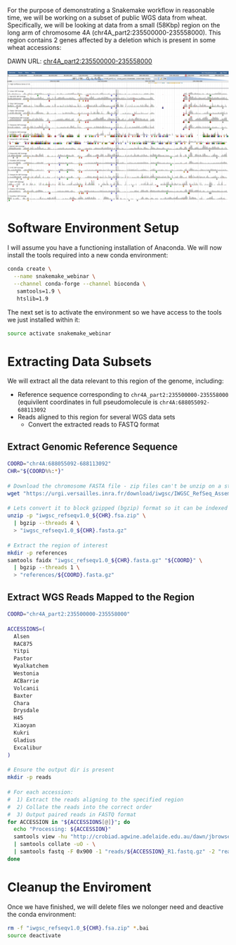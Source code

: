 For the purpose of demonstrating a Snakemake workflow in reasonable time, we will be working on a subset of public WGS data from wheat. Specifically, we will be looking at data from a small (58Kbp) region on the long arm of chromosome 4A (chr4A_part2:235500000-235558000). This region contains 2 genes affected by a deletion which is present in some wheat accessions:

DAWN URL: [chr4A_part2:235500000-235558000](crobiad.agwine.adelaide.edu.au/dawn/jbrowse/?loc=chr4A_part2%3A235500000..235558000&tracks=IWGSC_v1.0_HC_genes%2CAlsen_snpcoverage%2CRAC875_snpcoverage%2CYitpi_snpcoverage%2CPastor_snpcoverage%2CWyalkatchem_snpcoverage%2CWestonia_snpcoverage%2CACBarrie_snpcoverage%2CVolcanii_snpcoverage%2CBaxter_snpcoverage%2CChara_snpcoverage%2CDrysdale_snpcoverage%2CH45_snpcoverage%2CXiaoyan_snpcoverage%2CKukri_snpcoverage%2CGladius_snpcoverage%2CExcalibur_snpcoverage)

![alt text](img/chr4A_Wx-B1_Null_region.png  "chr4A_part2:235500000-235558000")

# Software Environment Setup

I will assume you have a functioning installation of Anaconda. We will now install the tools required into a new conda environment:

```bash
conda create \
  --name snakemake_webinar \
  --channel conda-forge --channel bioconda \
   samtools=1.9 \
   htslib=1.9
```

The next set is to activate the environment so we have access to the tools we just installed within it:

```bash
source activate snakemake_webinar
```

# Extracting Data Subsets

We will extract all the data relevant to this region of the genome, including:

  - Reference sequence corresponding to `chr4A_part2:235500000-235558000` (equivilent coordinates in full pseudomolecule is `chr4A:688055092-688113092`
  - Reads aligned to this region for several WGS data sets
     - Convert the extracted reads to FASTQ format

## Extract Genomic Reference Sequence

```bash
COORD="chr4A:688055092-688113092"
CHR="${COORD%%:*}"

# Download the chromosome FASTA file - zip files can't be unzip on a stream so we have to download the whole file
wget "https://urgi.versailles.inra.fr/download/iwgsc/IWGSC_RefSeq_Assemblies/v1.0/iwgsc_refseqv1.0_${CHR}.fsa.zip"

# Lets convert it to block gzipped (bgzip) format so it can be indexed by SAMtools
unzip -p "iwgsc_refseqv1.0_${CHR}.fsa.zip" \
  | bgzip --threads 4 \
  > "iwgsc_refseqv1.0_${CHR}.fasta.gz"

# Extract the region of interest
mkdir -p references
samtools faidx "iwgsc_refseqv1.0_${CHR}.fasta.gz" "${COORD}" \
  | bgzip --threads 1 \
  > "references/${COORD}.fasta.gz"
```

## Extract WGS Reads Mapped to the Region

```bash
COORD="chr4A_part2:235500000-235558000"

ACCESSIONS=(
  Alsen
  RAC875
  Yitpi
  Pastor
  Wyalkatchem
  Westonia
  ACBarrie
  Volcanii
  Baxter
  Chara
  Drysdale
  H45
  Xiaoyan
  Kukri
  Gladius
  Excalibur
)

# Ensure the output dir is present
mkdir -p reads

# For each accession:
#  1) Extract the reads aligning to the specified region
#  2) Collate the reads into the correct order
#  3) Output paired reads in FASTQ format
for ACCESSION in "${ACCESSIONS[@]}"; do
  echo "Processing: ${ACCESSION}"
  samtools view -hu "http://crobiad.agwine.adelaide.edu.au/dawn/jbrowse-prod/data/local/by_chr/mapped_reads_merged/161010_Chinese_Spring_v1.0_pseudomolecules_parts.fasta.gz/minimap2_defaults/whole_genome/PE/BPA/chr4A_part2/${ACCESSION}.realigned.bam" "${COORD}" \
  | samtools collate -uO - \
  | samtools fastq -F 0x900 -1 "reads/${ACCESSION}_R1.fastq.gz" -2 "reads/${ACCESSION}_R2.fastq.gz" -s /dev/null -0 /dev/null -
done
```

# Cleanup the Enviroment

Once we have finished, we will delete files we nolonger need and deactive the conda environment:

```bash
rm -f "iwgsc_refseqv1.0_${CHR}.fsa.zip" *.bai
source deactivate
```
